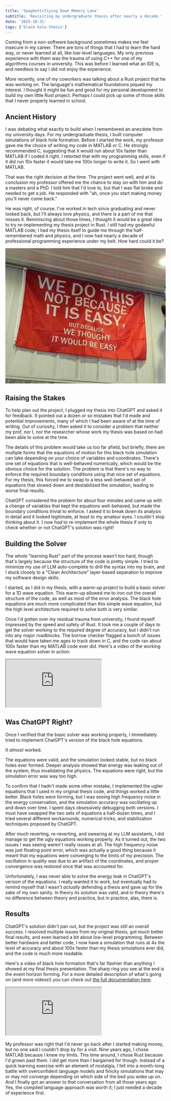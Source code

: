 ```yaml
---
title: 'Spaghettifiying Down Memory Lane'
subtitle: 'Revisiting my undergraduate thesis after nearly a decade.'
date: '2025-10-31'
tags: ['black-hole-thesis']
---
```


Coming from a non-software background sometimes makes me feel insecure in my career. There are tons of things that I had to learn the hard way, or never learned at all, like low-level languages. My only previous experience with them was the trauma of using C++ for one of my algorithms courses in university. This was before I learned what an IDE is, and needless to say I did not enjoy the experience.

More recently, one of my coworkers was talking about a Rust project that he was working on. The language's mathematical foundations piqued my interest. I thought it might be fun and good for my personal development to build my own little Rust project. Perhaps I could pick up some of those skills that I never properly learned in school.

## Ancient History

I was debating what exactly to build when I remembered an anecdote from my university days. For my undergraduate thesis, I built computer simulations of black hole formation. Before I started the work, my professor gave me the choice of writing my code in MATLAB or C. He strongly recommended C, suggesting that it would run about 10x faster than MATLAB if I coded it right. I retorted that with my programming skills, even if it did run 10x faster it would take me 100x longer to write it. So I went with MATLAB.

That was the right decision at the time. The project went well, and at its conclusion my professor offered me the chance to stay on with him and do a masters and a PhD. I told him that I'd love to, but that I was flat broke and needed to get a job. He responded with "ah, once you start making money you'll never come back."

He was right, of course. I've worked in tech since graduating and never looked back, but I'll always love physics, and there is a part of me that misses it. Reminiscing about those times, I thought it would be a great idea to try re-implementing my thesis project in Rust. I still had my godawful MATLAB code; I had my thesis itself to guide me through the half-remembered math and physics, and I now had nearly a decade of professional programming experience under my belt. How hard could it be?

![We do this, not because it is easy, but because we thought it would be easy.](../../../images/blog/2025/spaghetti-memories/thought-it-would-be-easy.jpg)

## Raising the Stakes

To help plan out the project, I plugged my thesis into ChatGPT and asked it for feedback. It pointed out a dozen or so mistakes that I'd made and potential improvements, many of which I had been aware of at the time of writing. Out of curiosity, I then asked it to consider a problem that neither my prof, nor I, nor the researcher whose work my thesis was based on had been able to solve at the time.

The details of this problem would take us too far afield, but briefly, there are multiple forms that the equations of motion for this black hole simulation can take depending on your choice of variables and coordinates. There's one set of equations that is well-behaved numerically, which would be the obvious choice for the solution. The problem is that there's no way to enforce the required boundary conditions using that nice set of equations. For my thesis, this forced me to swap to a less well-behaved set of equations that slowed down and destabilized the simulation, leading to worse final results.

ChatGPT considered the problem for about four minutes and came up with a change of variables that kept the equations well-behaved, but made the boundary conditions trivial to enforce. I asked it to break down its analysis in detail and it looked legitimate, at least to my amateur eyes. I couldn't stop thinking about it. I now _had_ to re-implement the whole thesis if only to check whether or not ChatGPT's solution was right!

## Building the Solver

The whole "learning Rust" part of the process wasn't too hard, though that's largely because the structure of the code is pretty simple. I tried to minimize my use of LLM auto-complete to drill the syntax into my brain, and I stuck closely to a "Clean Architecture" layer-based separation to improve my software design skills.

I started, as I did in my thesis, with a warm-up project to build a basic solver for a 1D wave equation. This warm-up allowed me to iron out the overall structure of the code, as well as most of the error analysis. The black hole equations are much more complicated than this simple wave equation, but the high level architecture required to solve both is very similar.

Once I'd gotten over my residual trauma from university, I found myself impressed by the speed and safety of Rust. It took me a couple of days to get the solver working to the required degree of accuracy, but I didn't run into any major roadblocks. The borrow checker flagged a bunch of issues that would have taken me ages to track down in C, and the code ran about 100x faster than my MATLAB code ever did. Here's a video of the working wave equation solver in action:

<div class="video-container">
  <iframe src="https://www.youtube.com/embed/6SsDkPbTrOk" title="Wave simulation video" allow="accelerometer; autoplay; clipboard-write; encrypted-media; gyroscope; picture-in-picture" allowfullscreen></iframe>
</div>

## Was ChatGPT Right?

Once I verified that the basic solver was working properly, I immediately tried to implement ChatGPT's version of the black hole equations.

It _almost_ worked.

The equations were valid, and the simulation looked stable, but no black holes ever formed. Deeper analysis showed that energy was leaking out of the system, thus invalidating the physics. The equations were right, but the simulation error was way too high.

To confirm that I hadn't made some other mistake, I implemented the uglier equations that I used in my original thesis code, and things worked a little better. Black holes were forming, but I was seeing high frequency noise in the energy conservation, and the simulation accuracy was oscillating up and down over time. I spent days obsessively debugging both versions. I must have swapped the two sets of equations a half-dozen times, and I tried several different workarounds, numerical tricks, and stabilization techniques proposed by ChatGPT.

After much reverting, re-reverting, and swearing at my LLM assistants, I did manage to get the ugly equations working properly. As it turned out, the two issues I was seeing weren't really issues at all. The high frequency noise was just floating point error, which was actually a good thing because it meant that my equations were converging to the limits of my precision. The oscillation in quality was due to an artifact of the coordinates, and proper convergence was restored once that was accounted for.

Unfortunately, I was never able to solve the energy leak in ChatGPT's version of the equations. I really wanted it to work, but eventually had to remind myself that I wasn't _actually_ defending a thesis and gave up for the sake of my own sanity. In theory its solution was valid, and in theory there's no difference between theory and practice, but in practice, alas, there is.

## Results

ChatGPT's solution didn't pan out, but the project was still an overall success. I resolved multiple issues from my original thesis, got much better final results, and even learned a bit about low-level programming. Between better hardware and better code, I now have a simulation that runs at 4x the level of accuracy and about 100x faster than my thesis simulations ever did, and the code is much more readable.

Here's a video of black hole formation that's far flashier than anything I showed at my final thesis presentation. The sharp ring you see at the end is the event horizon forming. For a more detailed description of what's going on (and more videos!) you can check out [the full documentation here](https://github.com/clambro/black-hole-thesis/blob/main/docs/description.md).

<div class="video-container">
  <iframe src="https://youtube.com/embed/Eq4IcRezF-0" title="Wave simulation video" allow="accelerometer; autoplay; clipboard-write; encrypted-media; gyroscope; picture-in-picture" allowfullscreen></iframe>
</div>

My professor was right that I'd never go back after I started making money, but no one said I couldn't drop by for a visit. Nine years ago, I chose MATLAB because I knew my limits. This time around, I chose Rust because I'd grown past them. I did get more than I bargained for though. Instead of a quick learning exercise with an element of nostalgia, I fell into a month-long battle with overconfident language models and finicky simulations that may or may not converge depending on which side of the bed you woke up on. And I finally got an answer to that conversation from all those years ago: Yes, the compiled language approach was worth it; I just needed a decade of experience first.
